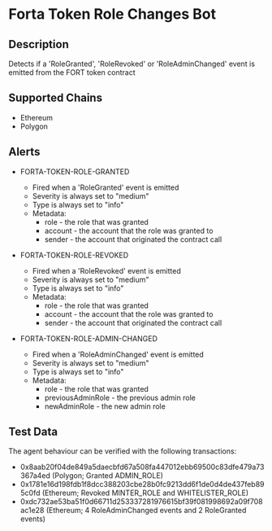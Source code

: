 # Forta Token Role Changes Bot

## Description

Detects if a 'RoleGranted', 'RoleRevoked' or 'RoleAdminChanged' event is emitted from the FORT token contract

## Supported Chains

- Ethereum
- Polygon

## Alerts

- FORTA-TOKEN-ROLE-GRANTED
  - Fired when a 'RoleGranted' event is emitted
  - Severity is always set to "medium"
  - Type is always set to "info"
  - Metadata:
    - role - the role that was granted
    - account - the account that the role was granted to
    - sender - the account that originated the contract call

- FORTA-TOKEN-ROLE-REVOKED
  - Fired when a 'RoleRevoked' event is emitted
  - Severity is always set to "medium"
  - Type is always set to "info"
  - Metadata:
    - role - the role that was granted
    - account - the account that the role was granted to
    - sender - the account that originated the contract call

- FORTA-TOKEN-ROLE-ADMIN-CHANGED
  - Fired when a 'RoleAdminChanged' event is emitted
  - Severity is always set to "medium"
  - Type is always set to "info"
  - Metadata:
    - role - the role that was granted
    - previousAdminRole - the previous admin role
    - newAdminRole - the new admin role

## Test Data

The agent behaviour can be verified with the following transactions:

- 0x8aab20f04de849a5daecbfd67a508fa447012ebb69500c83dfe479a73367a4ed (Polygon; Granted ADMIN_ROLE)
- 0x1781e16d198fdb1f8dcc388203cbe28b0fc9213dd6f1de0d4de437feb895c0fd (Ethereum; Revoked MINTER_ROLE and WHITELISTER_ROLE)
- 0xdc732ae53ba51f0d66711d253337281976615bf39f081998692a09f708ac1e28 (Ethereum; 4 RoleAdminChanged events and 2 RoleGranted events)
